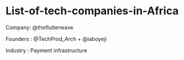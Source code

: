 # List-of-tech-companies-in-Africa

Company: @theflutterwave
 
Founders : @TechProd_Arch + @iaboyeji
 
Industry : Payment infrastructure 

